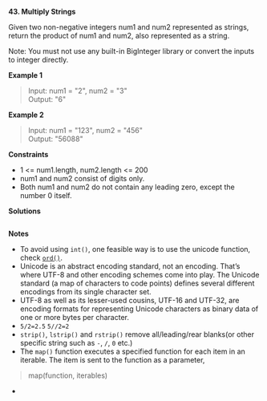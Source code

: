 **43. Multiply Strings**

Given two non-negative integers num1 and num2 represented as strings, return the product of num1 and num2, also represented as a string.

Note: You must not use any built-in BigInteger library or convert the inputs to integer directly.

**Example 1**

> Input: num1 = "2", num2 = "3"  
> Output: "6"  

**Example 2**

> Input: num1 = "123", num2 = "456"  
> Output: "56088"  

**Constraints**

- 1 <= num1.length, num2.length <= 200
- num1 and num2 consist of digits only.
- Both num1 and num2 do not contain any leading zero, except the number 0 itself.

**Solutions**

```python

```

**Notes**

- To avoid using `int()`, one feasible way is to use the unicode function, check [`ord()`](https://www.programiz.com/python-programming/methods/built-in/ord). 
- Unicode is an abstract encoding standard, not an encoding. That’s where UTF-8 and other encoding schemes come into play. The Unicode standard (a map of characters to code points) defines several different encodings from its single character set.
- UTF-8 as well as its lesser-used cousins, UTF-16 and UTF-32, are encoding formats for representing Unicode characters as binary data of one or more bytes per character.
- `5/2=2.5` `5//2=2`
- `strip()`, `lstrip()` and `rstrip()` remove all/leading/rear blanks(or other specific string such as `-`, `/`, `0` etc.)
- The `map()` function executes a specified function for each item in an iterable. The item is sent to the function as a parameter,  
> map(function, iterables)
- 


